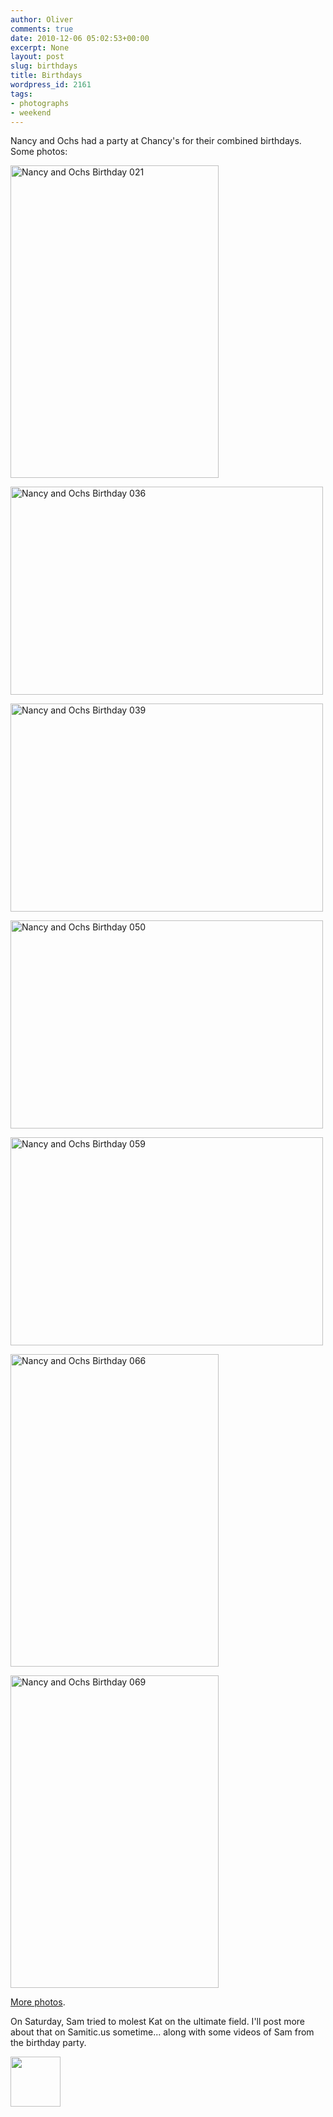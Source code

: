 ```yaml
---
author: Oliver
comments: true
date: 2010-12-06 05:02:53+00:00
excerpt: None
layout: post
slug: birthdays
title: Birthdays
wordpress_id: 2161
tags:
- photographs
- weekend
---
```


Nancy and Ochs had a party at Chancy's for their combined birthdays.  Some photos:

<a href="http://www.flickr.com/photos/owiber/5235723989/" title="Nancy and Ochs Birthday 021 by owiber, on Flickr"><img src="https://farm6.static.flickr.com/5249/5235723989_ef2a3f70dd.jpg" width="333" height="500" alt="Nancy and Ochs Birthday 021" /></a>

<a href="http://www.flickr.com/photos/owiber/5235739233/" title="Nancy and Ochs Birthday 036 by owiber, on Flickr"><img src="https://farm6.static.flickr.com/5121/5235739233_53d075f33f.jpg" width="500" height="333" alt="Nancy and Ochs Birthday 036" /></a>

<a href="http://www.flickr.com/photos/owiber/5235741951/" title="Nancy and Ochs Birthday 039 by owiber, on Flickr"><img src="https://farm6.static.flickr.com/5130/5235741951_04d01fcf12.jpg" width="500" height="333" alt="Nancy and Ochs Birthday 039" /></a>

<a href="http://www.flickr.com/photos/owiber/5236342906/" title="Nancy and Ochs Birthday 050 by owiber, on Flickr"><img src="https://farm6.static.flickr.com/5083/5236342906_31c76ee595.jpg" width="500" height="333" alt="Nancy and Ochs Birthday 050" /></a>

<a href="http://www.flickr.com/photos/owiber/5236353166/" title="Nancy and Ochs Birthday 059 by owiber, on Flickr"><img src="https://farm6.static.flickr.com/5286/5236353166_71177814f5.jpg" width="500" height="333" alt="Nancy and Ochs Birthday 059" /></a>

<a href="http://www.flickr.com/photos/owiber/5236359336/" title="Nancy and Ochs Birthday 066 by owiber, on Flickr"><img src="https://farm6.static.flickr.com/5247/5236359336_8197bab840.jpg" width="333" height="500" alt="Nancy and Ochs Birthday 066" /></a>

<a href="http://www.flickr.com/photos/owiber/5236361688/" title="Nancy and Ochs Birthday 069 by owiber, on Flickr"><img src="https://farm6.static.flickr.com/5286/5236361688_cb74c54370.jpg" width="333" height="500" alt="Nancy and Ochs Birthday 069" /></a>

<a href="http://www.flickr.com/photos/owiber/sets/72157625537787574/">More photos</a>.

On Saturday, Sam tried to molest Kat on the ultimate field.  I'll post more about that on Samitic.us sometime... along with some videos of Sam from the birthday party.

<a href="https://www.owiber.com/2010/12/05/birthdays/photo-on-2010-12-05-at-22-54/" rel="attachment wp-att-2162"><img src="https://www.owiber.com/wp-content/uploads/2010/12/Photo-on-2010-12-05-at-22.54-80x80.jpg" alt="" title="Photo on 2010-12-05 at 22.54" width="80" height="80" class="alignnone size-thumbnail wp-image-2162" /></a>